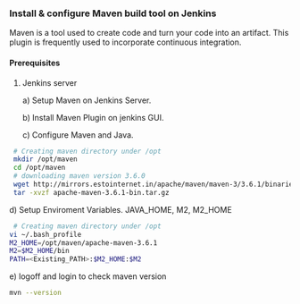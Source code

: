 ### Install & configure Maven build tool on Jenkins
Maven is a tool used to create code and turn your code into an artifact. This plugin is frequently used to incorporate continuous integration.
#### Prerequisites
1. Jenkins server

   a) Setup Maven on Jenkins Server.

   b) Install Maven Plugin on jenkins GUI.  

   c) Configure Maven and Java.
```bash
 # Creating maven directory under /opt
 mkdir /opt/maven
 cd /opt/maven
 # downloading maven version 3.6.0
 wget http://mirrors.estointernet.in/apache/maven/maven-3/3.6.1/binaries/apache-maven-3.6.1-bin.tar.gz
 tar -xvzf apache-maven-3.6.1-bin.tar.gz
```
   d) Setup Enviroment Variables.
JAVA_HOME, M2, M2_HOME
```bash
 # Creating maven directory under /opt
vi ~/.bash_profile
M2_HOME=/opt/maven/apache-maven-3.6.1
M2=$M2_HOME/bin
PATH=<Existing_PATH>:$M2_HOME:$M2
```
   e) logoff and login to check maven version
```bash
mvn --version
```
